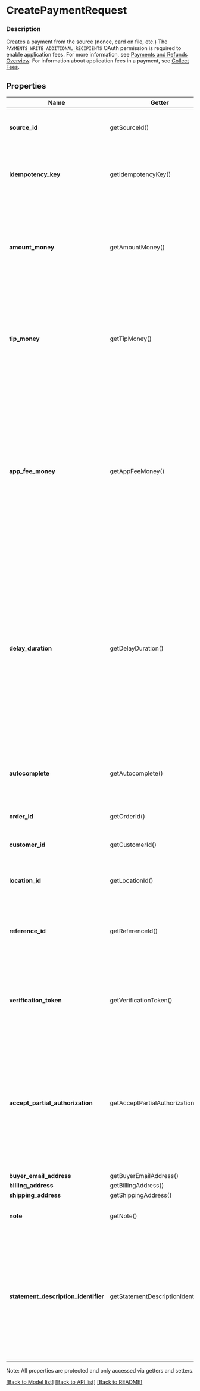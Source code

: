 # CreatePaymentRequest

### Description

Creates a payment from the source (nonce, card on file, etc.)  The `PAYMENTS_WRITE_ADDITIONAL_RECIPIENTS` OAuth permission is required to enable application fees.  For more information, see [Payments and Refunds Overview](/payments-api/overview).  For information about application fees in a payment, see  [Collect Fees](/payments-api/take-payments-and-collect-fees).

## Properties
Name | Getter | Setter | Type | Description | Notes
------------ | ------------- | ------------- | ------------- | ------------- | -------------
**source_id** | getSourceId() | setSourceId($value) | **string** | The ID for the source of funds for this payment.  This can be a nonce generated by the Payment Form or a card on file made with the Customers API. | 
**idempotency_key** | getIdempotencyKey() | setIdempotencyKey($value) | **string** | A unique string that identifies this CreatePayment request. Keys can be any valid string but must be unique for every CreatePayment request.  Max: 45 characters  See [Idempotency keys](https://developer.squareup.com/docs/basics/api101/idempotency) for more information. | 
**amount_money** | getAmountMoney() | setAmountMoney($value) | [**\SquareConnect\Model\Money**](Money.md) | The amount of money to accept for this payment, not including &#x60;tip_money&#x60;.  Must be specified in the smallest denomination of the applicable currency. For example, US dollar amounts are specified in cents. See [Working with monetary amounts](https://developer.squareup.com/docs/build-basics/working-with-monetary-amounts) for details.  The currency code must match the currency associated with the business that is accepting the payment. | 
**tip_money** | getTipMoney() | setTipMoney($value) | [**\SquareConnect\Model\Money**](Money.md) | The amount designated as a tip, in addition to &#x60;amount_money&#x60;  Must be specified in the smallest denomination of the applicable currency. For example, US dollar amounts are specified in cents. See [Working with monetary amounts](https://developer.squareup.com/docs/build-basics/working-with-monetary-amounts) for details.  The currency code must match the currency associated with the business that is accepting the payment. | [optional] 
**app_fee_money** | getAppFeeMoney() | setAppFeeMoney($value) | [**\SquareConnect\Model\Money**](Money.md) | The amount of money the developer is taking as a fee for facilitating the payment on behalf of the seller.  Cannot be more than 90% of the total amount of the Payment.  Must be specified in the smallest denomination of the applicable currency. For example, US dollar amounts are specified in cents. See [Working with monetary amounts](https://developer.squareup.com/docs/build-basics/working-with-monetary-amounts) for details.  The fee currency code must match the currency associated with the merchant that is accepting the payment. The application must be from a developer account in the same country, and using the same currency code, as the merchant.  For more information about the application fee scenario, see [Collect Fees](https://developer.squareup.com/docs/payments-api/take-payments-and-collect-fees). | [optional] 
**delay_duration** | getDelayDuration() | setDelayDuration($value) | **string** | The duration of time after the payment&#39;s creation when Square automatically cancels the payment. This automatic cancellation applies only to payments that don&#39;t reach a terminal state (COMPLETED, CANCELED, or FAILED) before the &#x60;delay_duration&#x60; time period.  This parameter should be specified as a time duration, in RFC 3339 format, with a minimum value of 1 minute.  Notes: This feature is only supported for card payments. This parameter can only be set for a delayed capture payment (&#x60;autocomplete&#x3D;false&#x60;).  Default:  - Card Present payments: \&quot;PT36H\&quot; (36 hours) from the creation time. - Card Not Present payments: \&quot;P7D\&quot; (7 days) from the creation time. | [optional] [beta]
**autocomplete** | getAutocomplete() | setAutocomplete($value) | **bool** | If set to &#x60;true&#x60;, this payment will be completed when possible. If set to &#x60;false&#x60;, this payment will be held in an approved state until either explicitly completed (captured) or canceled (voided). For more information, see [Delayed Payments](https://developer.squareup.com/docs/payments-api/take-payments#delayed-payments).  Default: true | [optional] 
**order_id** | getOrderId() | setOrderId($value) | **string** | Associate a previously created order with this payment | [optional] 
**customer_id** | getCustomerId() | setCustomerId($value) | **string** | The ID of the customer associated with the payment. Required if the &#x60;source_id&#x60; refers to a card on file created using the Customers API. | [optional] 
**location_id** | getLocationId() | setLocationId($value) | **string** | The location ID to associate with the payment. If not specified, the default location is used. | [optional] 
**reference_id** | getReferenceId() | setReferenceId($value) | **string** | A user-defined ID to associate with the payment. You can use this field to associate the payment to an entity in an external system. For example, you might specify an order ID that is generated by a third-party shopping cart.  Limit 40 characters. | [optional] 
**verification_token** | getVerificationToken() | setVerificationToken($value) | **string** | An identifying token generated by &#x60;SqPaymentForm.verifyBuyer()&#x60;. Verification tokens encapsulate customer device information and 3-D Secure challenge results to indicate that Square has verified the buyer identity.  See the [SCA Overview](https://developer.squareup.com/docs/sca-overview). | [optional] 
**accept_partial_authorization** | getAcceptPartialAuthorization() | setAcceptPartialAuthorization($value) | **bool** | If set to true and charging a Square Gift Card, a payment may be returned with amount_money equal to less than what was requested.  Example, a request for $20 when charging a Square Gift Card with balance of $5 wil result in an APPROVED payment of $5.  You may choose to prompt the buyer for an additional payment to cover the remainder, or cancel the gift card payment.  Cannot be &#x60;true&#x60; when &#x60;autocomplete &#x3D; true&#x60;.  For more information, see [Partial amount with Square gift cards](https://developer.squareup.com/docs/payments-api/take-payments#partial-payment-gift-card).  Default: false | [optional] [beta]
**buyer_email_address** | getBuyerEmailAddress() | setBuyerEmailAddress($value) | **string** | The buyer&#39;s e-mail address | [optional] 
**billing_address** | getBillingAddress() | setBillingAddress($value) | [**\SquareConnect\Model\Address**](Address.md) | The buyer&#39;s billing address. | [optional] 
**shipping_address** | getShippingAddress() | setShippingAddress($value) | [**\SquareConnect\Model\Address**](Address.md) | The buyer&#39;s shipping address. | [optional] 
**note** | getNote() | setNote($value) | **string** | An optional note to be entered by the developer when creating a payment  Limit 500 characters. | [optional] 
**statement_description_identifier** | getStatementDescriptionIdentifier() | setStatementDescriptionIdentifier($value) | **string** | Optional additional payment information to include on the customer&#39;s card statement as part of statement description. This can be, for example, an invoice number, ticket number, or short description that uniquely identifies the purchase.  Limit 20 characters.  Note that the statement_description_identifier may get truncated on the statement description to fit the required information including the Square identifier (SQ *) and name of the merchant taking the payment. | [optional] [beta]

Note: All properties are protected and only accessed via getters and setters.

[[Back to Model list]](../../README.md#documentation-for-models) [[Back to API list]](../../README.md#documentation-for-api-endpoints) [[Back to README]](../../README.md)

